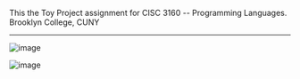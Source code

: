 This the Toy Project assignment for CISC 3160 -- Programming Languages.
Brooklyn College, CUNY

-------------------------------------------------------------------------

![image](https://github.com/danace38/CISC3160---Toy-Program/assets/94500841/f4065107-90d5-466c-89ba-19335d658d10)

![image](https://github.com/danace38/CISC3160---Toy-Program/assets/94500841/642f7f6c-f3fe-4067-9f19-76c02bd1ef57)




